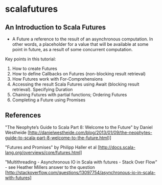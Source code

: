 scalafutures
============


An Introduction to Scala Futures
-------------

* A Future a reference to the result of an asynchronous computation. In other words, a placeholder for a value that will be available at some point in future, as a result of some concurrent computation.

Key points in this tutorial:

1. How to create Futures
2. How to define Callbacks on Futures (non-blocking result retrieval)
3. How Futures work with For-Comprehensions
4. Accessing the result Scala Futures using Await (blocking result retrieval). Specifying Duration
5. Chaining Futures with partial functions; Ordering Futures
6. Completing a Future using Promises


References
-------------

"The Neophyte’s Guide to Scala Part 8: Welcome to the Future" by Daniel Westheide [http://danielwestheide.com/blog/2013/01/09/the-neophytes-guide-to-scala-part-8-welcome-to-the-future.html)]

"Futures and Promises" by Philipp Haller et al [http://docs.scala-lang.org/overviews/core/futures.html]

"Multithreading - Asynchronous IO in Scala with futures - Stack Over Flow" - see Heather Millers answer to the question [http://stackoverflow.com/questions/13097754/asynchronous-io-in-scala-with-futures]